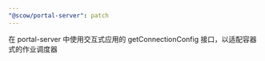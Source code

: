 ```yaml
---
"@scow/portal-server": patch
---
```


在 portal-server 中使用交互式应用的 getConnectionConfig 接口，以适配容器式的作业调度器

